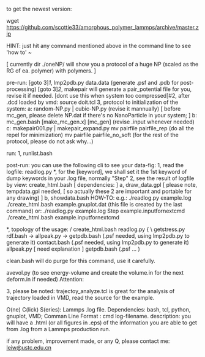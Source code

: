 to get the newest version:

   wget https://github.com/scottie33/amorphous_polymer_lammps/archive/master.zip 

HINT: just hit any command mentioned above in the command line to see 'how to' ~

[ currently dir ./oneNP/ will show you a protocol of a huge NP (scaled as the RG of ea. polymer) with polymers. ]

pre-run: 
[goto 3]*1*, lmp2pdb.py data.data (generate .psf and .pdb for post-processing)
[goto 3]*2*, makepair will generate a pair_potential file for you, revise it if needed.
[dont use this when system too compressed]#2, after .dcd loaded by vmd: source doit.tcl
3, protocol to initialization of the system:
   a: random-NP.py | cubic-NP.py (revise it mannually)
   [ before mc_gen, please delete NP.dat if there's no NanoParticle in your system; ]
   b: mc_gen.bash [make_mc_gen.x] [mc_gen] (revise .input whenever needed)
   c: makepair001.py | makepair_expand.py
      mv pairfile pairfile_rep (do all the repel for minimization)
      mv pairfile pairfile_no_soft (for the rest of the protocol, please do not ask why...)

run:
1, runlist.bash

post-run:
you can use the following cli to see your data-fig:
1, read the logfile:
   readlog.py
*, for the [keyword], we shall set it the 1st keyword of dump keywords in your .log file, normally "Step"
2, see the result of logfile by view:
   create_html.bash
   [ dependencies: ]
   a, draw_data.gpl 
      [ please note, tempdata.gpl needed, 
      [ so actually these 2 are important and portable for any drawing) ]
   b, showdata.bash
HOW-TO:
e.g.:
   ./readlog.py example.log
   ./create_html.bash example.gnuplot.dat (this file is created by the last command)
or:
   ./readlog.py example.log Step example.inputfornextcmd 
   ./create_html.bash example.inputfornextcmd

*, topology of the usage:
               / create_html.bash
   readlog.py {
               \ getstress.py
   rdf.bash -> allpeak.py -> getpdb.bash (.psf needed, using lmp2pdb.py to generate it)
   contact.bash (.psf needed, using lmp2pdb.py to generate it) 
   allpeak.py [ need explanation ]
   getpdb.bash (.psf ... )

clean.bash will do purge for this command, use it carefully.

avevol.py (to see energy-volume and create the volume.in for the next deform.in if needed)
Attention:

3, please be noted: trajectoy_analyze.tcl is great for the analysis of trajectory loaded in VMD, read the source for the example.


O(ne) C(lick) S(eries): Lammps .log file.
Dependencies: bash, tcl, python, gnuplot, VMD;
Comman Line Format : cmd log-filename.
description: you will have a .html (or all figures in .eps) of the information you are able to get from .log from a Lammps production run.

if any problem, improvement made, or any Q, please contact me: leiw@ustc.edu.cn
